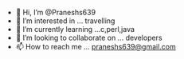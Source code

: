 - 👋 Hi, I’m @Praneshs639
- 👀 I’m interested in ... travelling
- 🌱 I’m currently learning ...c,perl,java
- 💞️ I’m looking to collaborate on ... developers
- 📫 How to reach me ... praneshs639@gmail.com 


<!---
Praneshs639/Praneshs639 is a ✨ special ✨ repository because its `README.md` (this file) appears on your GitHub profile.
You can click the Preview link to take a look at your changes.
--->

